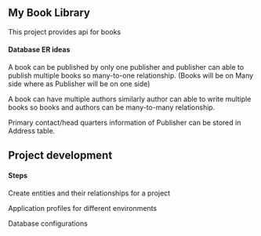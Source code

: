 ## My Book Library 

This project provides api for books 


#### Database ER ideas

  A book can be published by only one publisher and publisher can able to publish multiple books so many-to-one relationship. (Books will be on Many side where as Publisher will be on one side)
  
  A book can have multiple authors similarly author can able to write multiple books so books and authors can be many-to-many relationship.
  
  Primary contact/head quarters information of Publisher can be stored in Address table. 
  
  
  
## Project development

#### Steps
  
  Create entities and their relationships for a project
  
  Application profiles for different environments 
  
  Database configurations 
  
   
   
  
  
  

